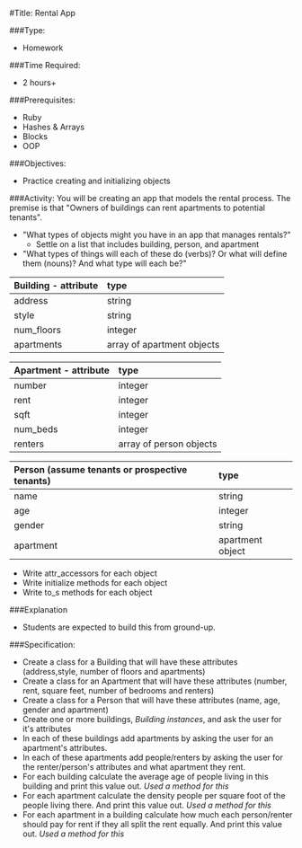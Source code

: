 #Title: Rental App

###Type:
- Homework

###Time Required: 
- 2 hours+

###Prerequisites:
- Ruby
- Hashes & Arrays
- Blocks
- OOP

###Objectives:
- Practice creating and initializing objects

###Activity:
You will be creating an app that models the rental process. The premise is that "Owners of buildings can rent apartments to potential tenants".

* "What types of objects might you have in an app that manages rentals?"
  * Settle on a list that includes building, person, and apartment
* "What types of things will each of these do (verbs)? Or what will define them (nouns)? And what type will each be?"

|Building - attribute|type|
|:----------|:-----------|
|address|string|
|style|string|
|num_floors|integer|
|apartments|array of apartment objects|

|Apartment - attribute|type|
|:----------|:-----------|
|number|integer|
|rent|integer|
|sqft|integer|
|num_beds|integer|
|renters|array of person objects|

|Person (assume tenants or prospective tenants)|type|
|:----------|:-----------|
|name|string|
|age|integer|
|gender|string|
|apartment|apartment object|

* Write attr_accessors for each object
* Write initialize methods for each object
* Write to_s methods for each object

###Explanation
- Students are expected to build this from ground-up.

###Specification:
- Create a class for a Building that will have these attributes
  (address,style, number of floors and apartments)
- Create a class for an Apartment that will have these attributes
  (number, rent, square feet, number of bedrooms and renters)
- Create a class for a Person that will have these attributes (name,
  age, gender and apartment)
- Create one or more buildings, *Building instances*, and ask the user
  for it's attributes
- In each of these buildings add apartments by asking the user for an
  apartment's attributes.
- In each of these apartments add people/renters by asking the user
  for the renter/person's attributes and what apartment they rent.
- For each building calculate the average age of people living in this
  building and print this value out. *Used a method for this*
- For each apartment calculate the density people per square foot  of the people living
  there. And print this value out. *Used a method for this*
- For each apartment in a building calculate how much each
  person/renter should pay for rent if they all split the rent
  equally. And print this value out. *Used a method for this*




